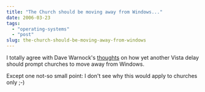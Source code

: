 ```yaml
---
title: "The Church should be moving away from Windows..."
date: 2006-03-23
tags: 
  - "operating-systems"
  - "post"
slug: the-church-should-be-moving-away-from-windows
---
```


I totally agree with Dave Warnock's [thoughts](http://42.blogs.warnock.me.uk/2006/03/the_church_shou.html) on how yet another Vista delay should prompt churches to move away from Windows.

Except one not-so small point: I don't see why this would apply to churches only ;-)
